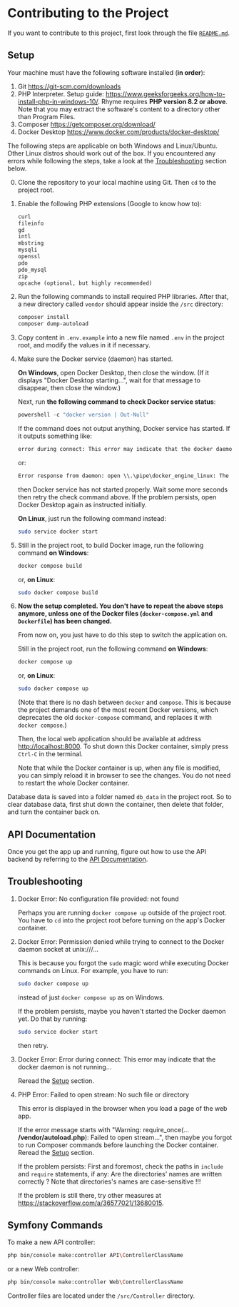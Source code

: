 # Contributing to the Project

If you want to contribute to this project, first look through the file
[`README.md`](../README.md).

## Setup

Your machine must have the following software installed (**in order**):

1. Git <https://git-scm.com/downloads>
2. PHP Interpreter. Setup guide:
   <https://www.geeksforgeeks.org/how-to-install-php-in-windows-10/>.
   Rhyme requires **PHP version 8.2 or above**.
   Note that you may extract the software's content to a directory other
   than Program Files.
3. Composer <https://getcomposer.org/download/>
4. Docker Desktop <https://www.docker.com/products/docker-desktop/>

The following steps are applicable on both Windows and Linux/Ubuntu. Other
Linux distros should work out of the box. If you encountered any errors
while following the steps, take a look at the [Troubleshooting](#troubleshooting)
section below.

0. Clone the repository to your local machine using Git. Then `cd` to
   the project root.

1. Enable the following PHP extensions (Google to know how to):

   ```txt
   curl
   fileinfo
   gd
   intl
   mbstring
   mysqli
   openssl
   pdo
   pdo_mysql
   zip
   opcache (optional, but highly recommended)
   ```

2. Run the following commands to install required PHP libraries.
   After that, a new directory called `vendor` should appear inside
   the `/src` directory:

   ```sh
   composer install
   composer dump-autoload
   ```

3. Copy content in `.env.example` into a new file named `.env` in the
   project root, and modify the values in it if necessary.

4. Make sure the Docker service (daemon) has started.

   **On Windows**, open Docker Desktop, then close the window. (If it
   displays "Docker Desktop starting...", wait for that message to
   disappear, then close the window.)

   Next, run **the following command to check Docker service status**:

   ```powershell
   powershell -c "docker version | Out-Null"
   ```

   If the command does not output anything, Docker service has started.
   If it outputs something like:

   ```txt
   error during connect: This error may indicate that the docker daemon is not running.: Get ...
   ```

   or:

   ```txt
   Error response from daemon: open \\.\pipe\docker_engine_linux: The system cannot find the file specified.
   ```

   then Docker service has not started properly. Wait some more seconds
   then retry the check command above. If the problem persists, open
   Docker Desktop again as instructed initially.

    **On Linux**, just run the following command instead:

    ```sh
    sudo service docker start
    ```

5. Still in the project root, to build Docker image, run the following
   command **on Windows**:

   ```powershell
   docker compose build
   ```

   or, **on Linux**:

   ```sh
   sudo docker compose build
   ```

6. **Now the setup completed. You don't have to repeat the above steps**
   **anymore, unless one of the Docker files (`docker-compose.yml` and**
   **`Dockerfile`) has been changed.**

   From now on, you just have to do this step to switch the application on.

   Still in the project root, run the following command **on Windows**:

   ```powershell
   docker compose up
   ```

   or, **on Linux**:

   ```sh
   sudo docker compose up
   ```

   (Note that there is no dash between `docker` and `compose`. This is
   because the project demands one of the most recent Docker versions,
   which deprecates the old `docker-compose` command, and replaces it
   with `docker compose`.)

   Then, the local web application should be available at address
   <http://localhost:8000>. To shut down this Docker container,
   simply press `Ctrl-C` in the terminal.

   Note that while the Docker container is up, when any file is
   modified, you can simply reload it in browser to see the changes.
   You do not need to restart the whole Docker container.

Database data is saved into a folder named `db_data` in the project root.
So to clear database data, first shut down the container, then delete that
folder, and turn the container back on.

## API Documentation

Once you get the app up and running, figure out how to use the
API backend by referring to the [API Documentation](./API.md).

## Troubleshooting

1. Docker Error: No configuration file provided: not found

   Perhaps you are running `docker compose up` outside of the project root.
   You have to `cd` into the project root before turning on the app's Docker
   container.

2. Docker Error: Permission denied while trying to connect to the Docker
   daemon socket at unix:///...

   This is because you forgot the `sudo` magic word while executing Docker
   commands on Linux. For example, you have to run:

   ```sh
   sudo docker compose up
   ```

   instead of just `docker compose up` as on Windows.

   If the problem persists, maybe you haven't started the Docker daemon yet.
   Do that by running:

   ```sh
   sudo service docker start
   ```

   then retry.

3. Docker Error: Error during connect: This error may indicate that the docker daemon is not running...

   Reread the [Setup](#setup) section.

4. PHP Error: Failed to open stream: No such file or directory

   This error is displayed in the browser when you load a page of the web app.

   If the error message starts with "Warning: require_once(...
   **/vendor/autoload.php**): Failed to open stream...",
   then maybe you forgot to run Composer commands before launching the Docker
   container. Reread the [Setup](#setup) section.

   If the problem persists: First and foremost, check the paths in `include`
   and `require` statements, if any: Are the directories' names are written
   correctly ? Note that directories's names are case-sensitive !!!

   If the problem is still there, try other measures at
   <https://stackoverflow.com/a/36577021/13680015>.

## Symfony Commands

To make a new API controller:

```sh
php bin/console make:controller API\ControllerClassName
```

or a new Web controller:

```sh
php bin/console make:controller Web\ControllerClassName
```

Controller files are located under the `/src/Controller`
directory.
